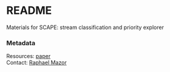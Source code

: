 # README

Materials for SCAPE: stream classification and priority explorer

### Metadata
Resources: <a href="https://www.journals.uchicago.edu/doi/10.1086/705996">paper</a><br>
Contact: <a href="https://www.sccwrp.org/about/staff/raphael-mazor/">Raphael Mazor</a><br>
